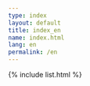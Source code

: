 ```yaml
---
type: index
layout: default
title: index_en
name: index.html
lang: en
permalink: /en
---
```


{% include list.html %}
